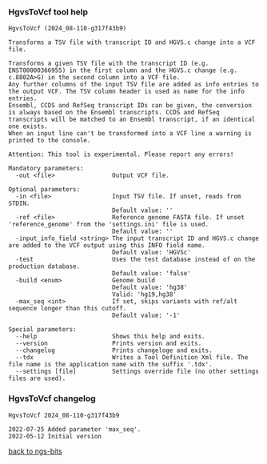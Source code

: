 ### HgvsToVcf tool help
	HgvsToVcf (2024_08-110-g317f43b9)
	
	Transforms a TSV file with transcript ID and HGVS.c change into a VCF file.
	
	Transforms a given TSV file with the transcript ID (e.g. ENST00000366955) in the first column and the HGVS.c change (e.g. c.8802A>G) in the second column into a VCF file.
	Any further columns of the input TSV file are added as info entries to the output VCF. The TSV column header is used as name for the info entries.
	Ensembl, CCDS and RefSeq transcript IDs can be given, the conversion is always based on the Ensembl transcripts. CCDS and RefSeq transcripts will be matched to an Ensembl transcript, if an identical one exists.
	When an input line can't be transformed into a VCF line a warning is printed to the console.
	
	Attention: This tool is experimental. Please report any errors!
	
	Mandatory parameters:
	  -out <file>                Output VCF file.
	
	Optional parameters:
	  -in <file>                 Input TSV file. If unset, reads from STDIN.
	                             Default value: ''
	  -ref <file>                Reference genome FASTA file. If unset 'reference_genome' from the 'settings.ini' file is used.
	                             Default value: ''
	  -input_info_field <string> The input transcript ID and HGVS.c change are added to the VCF output using this INFO field name.
	                             Default value: 'HGVSc'
	  -test                      Uses the test database instead of on the production database.
	                             Default value: 'false'
	  -build <enum>              Genome build
	                             Default value: 'hg38'
	                             Valid: 'hg19,hg38'
	  -max_seq <int>             If set, skips variants with ref/alt sequence longer than this cutoff.
	                             Default value: '-1'
	
	Special parameters:
	  --help                     Shows this help and exits.
	  --version                  Prints version and exits.
	  --changelog                Prints changeloge and exits.
	  --tdx                      Writes a Tool Definition Xml file. The file name is the application name with the suffix '.tdx'.
	  --settings [file]          Settings override file (no other settings files are used).
	
### HgvsToVcf changelog
	HgvsToVcf 2024_08-110-g317f43b9
	
	2022-07-25 Added parameter 'max_seq'.
	2022-05-12 Initial version
[back to ngs-bits](https://github.com/imgag/ngs-bits)